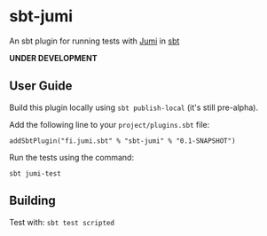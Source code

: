 sbt-jumi
========

An sbt plugin for running tests with [Jumi](http://jumi.fi/) in [sbt](http://www.scala-sbt.org/)

**UNDER DEVELOPMENT**


User Guide
----------

Build this plugin locally using `sbt publish-local` (it's still pre-alpha).

Add the following line to your `project/plugins.sbt` file:

    addSbtPlugin("fi.jumi.sbt" % "sbt-jumi" % "0.1-SNAPSHOT")

Run the tests using the command:

    sbt jumi-test


Building
--------

Test with: `sbt test scripted`
